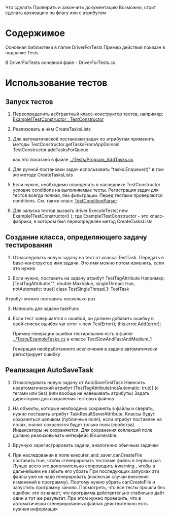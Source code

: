 Что сделать
Проверить и закончить документацию
Возможно, стоит сделать архивацию по флагу или с атрибутом


# Содержимое
Основная библиотека в папке DriverForTests
Пример действий показан в подпапке Tests.

В DriverForTests основной файл - DriverForTests.cs


# Использование тестов

## Запуск тестов
1. Переопределить асбтрактный класс-конструктор тестов, например:
[Example1TestConstructor : TestConstructor](../Tests/Program_AddTasks.cs)

2. Реализовать в нём CreateTasksLists

3. Для автоматической постановки задач по атрибутам применить методы
    TestConstructor.getTasksFromAppDomain
    TestConstructor.addTasksForQueue
    
    как это показано в файле [../Tests/Program_AddTasks.cs](../Tests/Program_AddTasks.cs)

4. Для ручной постановки задач использовать "tasks.Enqueue(t)" в том же методе CreateTasksLists

5. Если нужно, необходимо определить в наследнике TestConstructor условие conditions на выполняемые тесты.
    Регистрация задач для тестов всегда полная, без фильтрации. Перед тестами проверяются conditions.
    См. также класс [TestConditionParser](./TestTask-parser.cs)

6. Для запуска тестов вызвать driver.ExecuteTests( new Example1TestConstructor() );
    где Example1TestConstructor - это класс-фабрика, в котором был переопределён метод CreateTasksLists

## Создание класса, определяющего задачу тестирования

1. Отнаследовать новую задачу на тест от класса TestTask. 
    Передать в base-конструктор имя задачи. Это имя можно потом изменить, если это нужно

2. Если нужно, поставить на задачу атрибут TestTagAttribute
Например:
[TestTagAttribute("", double.MaxValue, singleThread: true, notAutomatic: true)]
class TestSingleThread_1: TestTask

Атрибут можно поставить несколько раз

3. Написать для задачи taskFunc

4. Если тест завершается с ошибой, он должен добавить ошибку в свой список ошибок
    var error = new TestError();
    this.error.Add(error);

    Пример генерации ошибки тестирования есть в файле [../Tests/ExampleTasks.cs](../Tests/ExampleTasks.cs) в классе TestSlowAndFastAndMedium_1

    Генерация необработанного исключения в задаче автоматически регистрирует ошибку

## Реализация AutoSaveTask

1. Отнаследовать новую задачу от AutoSaveTestTask
    Навесить неавтоматический атрибут [TestTagAttribute(notAutomatic: true)] (с тегами или без)
    (или вообще не навешивать атрибуты)
    Задать директорию для сохранения тестовых файлов

2. На объекты, которые необходимо сохранять в файлы и сверять, нужно поставить атрибут TaskResultSaverAttribute. Классы будут сохраняться целиком (публичные поля), если атрибут поставлен на полях, значит сохранятся будут только поля (свойства). Индексаторы не сохраняются. Для сохранения коллекций поле должно реализовывать интерфейс IEnumerable.

3. Вручную зарегистрировать задачи, аналогично обычным задачам

4. При наследовании в поле executer_and_saver.canCreateFile поставить true, чтобы сгенерировать тестовые файлы в первый раз.
Лучше всего это дополнительно сопроводить #warning , чтобы в дальнейшем не забыть его убрать
При последующих запусках эти файлы уже не надо генерировать (исключая случаи внесения изменений в программу). Поэтому нужно убрать canCreateFile и запустить программу заново. Посмотреть, что все тесты прошли без ошибок: это означает, что программа действительно стабильно даёт один и тот же результат.
При этом нужно проверить, что в автоматически сгенерированных файлах действительно есть нужная информация

